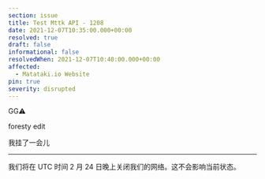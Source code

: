 ```yaml
---
section: issue
title: Test Mttk API - 1208
date: 2021-12-07T10:35:00.000+00:00
resolved: true
draft: false
informational: false
resolvedWhen: 2021-12-07T10:40:00.000+00:00
affected:
  - Matataki.io Website
pin: true
severity: disrupted
---
```

GG⚠️

foresty edit

我挂了一会儿

***

我们将在 UTC 时间 2 月 24 日晚上关闭我们的网络。这不会影响当前状态。